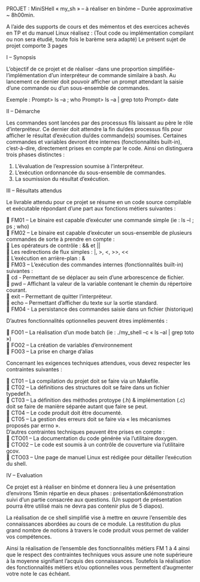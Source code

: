 
PROJET : MiniSHell « my_sh » – à réaliser en binôme – Durée approximative ~ 8h00min.


  A l’aide des supports de cours et des mémentos et des exercices achevés en TP et du manuel Linux réalisez :
(Tout code ou implémentation compilant ou non sera étudié, toute fois le barème sera adapté)
Le présent sujet de projet comporte 3 pages

I – Synopsis

  L’objectif de ce projet et de réaliser -dans une proportion simplifiée- l’implémentation d’un interpréteur de commande
similaire à bash. Au lancement ce dernier doit pouvoir afficher un prompt attendant la saisie d’une commande ou d’un
sous-ensemble de commandes.

Exemple :
Prompt> ls –a ; who Prompt> ls –a | grep toto
Prompt> date

II – Démarche

  Les commandes sont lancées par des processus fils laissant au père le rôle d’interpréteur. Ce dernier doit attendre la
fin du/des processus fils pour afficher le résultat d’exécution du/des commande(s) soumises. Certaines commandes
et variables devront être internes (fonctionnalités built-in), c’est-à-dire, directement prises en compte par le code.
Ainsi on distinguera trois phases distinctes :

  1. L’évaluation de l’expression soumise à l’interpréteur. <br/>
  2. L’exécution ordonnancée du sous-ensemble de commandes. <br/>
  3. La soumission du résultat d’exécution. <br/>


III – Résultats attendus

  Le livrable attendu pour ce projet se résume en un code source compilable et exécutable répondant d’une part aux
fonctions métiers suivantes :

   FM01 – Le binaire est capable d’exécuter une commande simple (ie : ls –l ; ps ; who) <br/>
   FM02 – Le binaire est capable d’exécuter un sous-ensemble de plusieurs commandes de sorte à prendre en
  compte : <br/>
     Les opérateurs de contrôle : && et ||  <br/>
     Les redirections de flux simples : |, >, <, >>, << <br/>
     L’exécution en arrière-plan : & <br/>
   FM03 – L’exécution des commandes internes (fonctionnalités built-in) suivantes : <br/>
   cd - Permettant de se déplacer au sein d’une arborescence de fichier. <br/>
   pwd – Affichant la valeur de la variable contenant le chemin du répertoire courant. <br/>
   exit – Permettant de quitter l’interpréteur. <br/>
   echo – Permettant d’afficher du texte sur la sortie standard. <br/>
   FM04 - La persistance des commandes saisie dans un fichier (historique) <br/>
  
D’autres fonctionnalités optionnelles peuvent êtres implémentés : <br/>

   FO01 – La réalisation d’un mode batch (ie : ./my_shell –c « ls –al | grep toto ») <br/>
   FO02 – La création de variables d’environnement <br/>
   FO03 – La prise en charge d’alias  <br/>

Concernant les exigences techniques attendues, vous devez respecter les contraintes suivantes : <br/>

   CT01 – La compilation du projet doit se faire via un Makefile. <br/>
   CT02 – La définitions des structures doit se faire dans un fichier typedef.h. <br/>
   CT03 – La définition des méthodes protoype (.h) & implémentation (.c) doit se faire de manière séparée autant 
  que faire se peut. <br/>
   CT04 – Le code produit doit être documenté. <br/>
   CT05 – La gestion des erreurs doit se faire via « les mécanismes proposés par errno ».<br/>
  D’autres contraintes techniques peuvent être prises en compte : <br/>
   CTO01 – La documentation du code générée via l’utilitaire doxygen. <br/>
   CTO02 – Le code est soumis à un contrôle de couverture via l’utilitaire gcov. <br/>
   CTO03 – Une page de manuel Linux est rédigée pour détailler l’exécution du shell. <br/>
  
IV – Evaluation

  Ce projet est à réaliser en binôme et donnera lieu à une présentation d’environs 15min répartie en deux phases :
présentation&démonstration suivi d’un partie consacrée aux questions. (Un support de présentation pourra être utilisé
mais ne devra pas contenir plus de 5 diapos).<br/>

  La réalisation de ce shell simplifié vise à mettre en œuvre l’ensemble des connaissances abordées au cours de ce
module. La restitution du plus grand nombre de notions à travers le code produit vous permet de valider vos
compétences.  <br/>

  Ainsi la réalisation de l’ensemble des fonctionnalités métiers FM 1 à 4 ainsi que le respect des contraintes techniques
vous assure une note supérieure à la moyenne signifiant l’acquis des connaissances. Toutefois la réalisation des
fonctionnalités métiers et/ou optionnelles vous permettent d’augmenter votre note le cas échéant.<br/>
